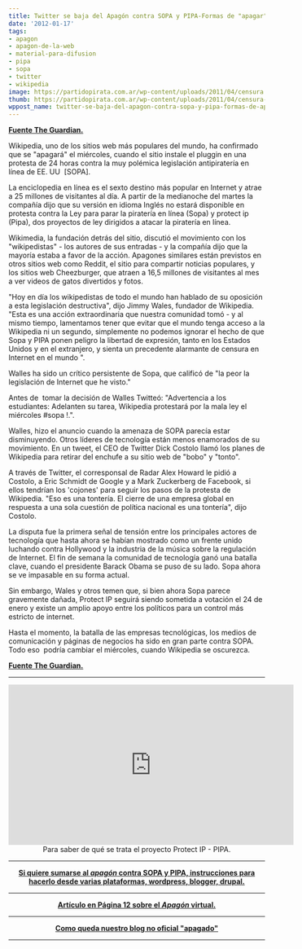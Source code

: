 ```yaml
---
title: Twitter se baja del Apagón contra SOPA y PIPA-Formas de "apagar" su blog
date: '2012-01-17'
tags:
- apagon
- apagon-de-la-web
- material-para-difusion
- pipa
- sopa
- twitter
- wikipedia
image: https://partidopirata.com.ar/wp-content/uploads/2011/04/censura.jpg
thumb: https://partidopirata.com.ar/wp-content/uploads/2011/04/censura-150x150.jpg
wppost_name: twitter-se-baja-del-apagon-contra-sopa-y-pipa-formas-de-apagar-su-blog
---
```


<strong><a href="http://www.guardian.co.uk/technology/2012/jan/16/wikipedia-sopa-blackout-slammed-twitter" target="_blank">Fuente The Guardian.</a></strong>

Wikipedia, uno de los sitios web más populares del mundo, ha confirmado que se "apagará" el miércoles, cuando el sitio instale el pluggin en una protesta de 24 horas contra la muy polémica legislación antipiratería en línea de EE. UU  [SOPA].

La enciclopedia en línea es el sexto destino más popular en Internet y atrae a 25 millones de visitantes al día. A partir de la medianoche del martes la compañía dijo que su versión en idioma Inglés no estará disponible en protesta contra la Ley para parar la piratería en línea (Sopa) y protect ip (Pipa), dos proyectos de ley dirigidos a atacar la piratería en línea.

Wikimedia, la fundación detrás del sitio, discutió el movimiento con los  "wikipedistas" - los autores de sus entradas - y la compañía dijo que la mayoría estaba a favor de la acción. Apagones similares están previstos en otros sitios web como Reddit, el sitio para compartir noticias populares, y los sitios web Cheezburger, que atraen a 16,5 millones de visitantes al mes a ver videos de gatos divertidos y fotos.

"Hoy en día los wikipedistas de todo el mundo han hablado de su oposición a esta legislación destructiva", dijo Jimmy Wales, fundador de Wikipedia. "Esta es una acción extraordinaria que nuestra comunidad tomó - y al mismo tiempo, lamentamos tener que evitar que el mundo tenga acceso a la Wikipedia ni un segundo, simplemente no podemos ignorar el hecho de que Sopa y PIPA ponen peligro la libertad de expresión, tanto en los Estados Unidos y en el extranjero, y sienta un precedente alarmante de censura en Internet en el mundo ".

Walles ha sido un crítico persistente de Sopa, que calificó de "la peor la legislación de Internet que he visto."

Antes de  tomar la decisión de Walles Twitteó: "Advertencia a los estudiantes: Adelanten su tarea, Wikipedia protestará por la mala ley el miércoles #sopa !.".

Walles, hizo el anuncio cuando la amenaza de SOPA parecía estar disminuyendo. Otros líderes de tecnología están menos enamorados de su movimiento. En un tweet, el CEO de Twitter Dick Costolo llamó los planes de Wikipedia para retirar del enchufe a su sitio web de "bobo" y "tonto".

A través de Twitter, el corresponsal de Radar Alex Howard le pidió a Costolo, a Eric Schmidt de Google y a Mark Zuckerberg de Facebook, si ellos tendrían los 'cojones' para seguir los pasos de la protesta de Wikipedia. "Eso es una tontería. El cierre de una empresa global en respuesta a una sola cuestión de política nacional es una tontería", dijo Costolo.

La disputa fue la primera señal de tensión entre los principales actores de tecnología que hasta ahora se habían mostrado como un frente unido luchando contra Hollywood y la industria de la música sobre la regulación de Internet. El fin de semana la comunidad de tecnología ganó una batalla clave, cuando el presidente Barack Obama se puso de su lado. Sopa ahora se ve impasable en su forma actual.

Sin embargo, Wales y otros temen que, si bien ahora Sopa parece gravemente dañada, Protect IP seguirá siendo sometida a votación el 24 de enero y existe un amplio apoyo entre los políticos para un control más estricto de internet.

Hasta el momento, la batalla de las empresas tecnológicas, los medios de comunicación y páginas de negocios ha sido en gran parte contra SOPA. Todo eso  podría cambiar el miércoles, cuando Wikipedia se oscurezca.

<strong><a href="http://www.guardian.co.uk/technology/2012/jan/16/wikipedia-sopa-blackout-slammed-twitter" target="_blank">Fuente The Guardian.</a></strong>

<hr />

<center>
<iframe src="http://www.youtube.com/embed/D9FnaygIXZA" frameborder="0" width="560" height="315"></iframe>
Para saber de qué se trata el proyecto Protect IP - PIPA.</center>

<hr />
<p style="text-align: center;"><a href="http://www.derechoaleer.org/2012/01/sopa-pipa-como-poner-tu-sitio-web-en-blackout.html" target="_blank">
<strong> Si quiere sumarse al <em>apagón</em> contra SOPA y PIPA, instrucciones para hacerlo desde varias plataformas, wordpress, blogger, drupal.</strong></a></p>


<hr />
<p style="text-align: center;"><strong><a href="http://www.pagina12.com.ar/diario/cdigital/31-185592-2012-01-17.html" target="_blank">Artículo en Página 12 sobre el <em>Apagón </em> virtual.</a></strong></p>


<hr />
<p style="text-align: center;"><strong><a href="http://partido-pirata.blogspot.com/" target="_blank">Como queda nuestro blog no oficial "apagado"</a></strong></p>


<hr />
